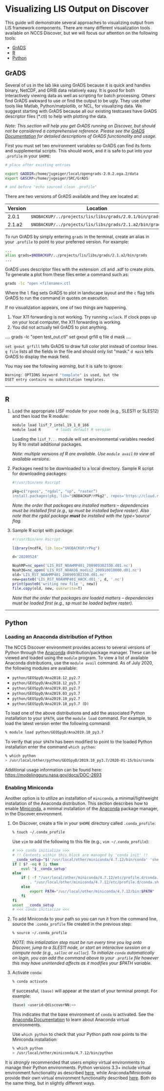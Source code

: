 # Visualizing LIS Output on Discover

This guide will demonstrate several approaches to visualizing output from LIS framework components. There are many different visualization tools available on NCCS Discover, but we will focus our attention on the following tools:

* [GrADS](#grads)
* [R](#r)
* [Python](#python)

## GrADS

Several of us in the lab like using GrADS because it is quick and handles binary, NetCDF, and GRIB data relatively easy.  It is good for both interactively viewing data as well as scripting for batch processing. Others find GrADS awkward to use or find the output to be ugly. They use other tools like Matlab, Python/matplotlib, or NCL, for visualizing data. We suggest starting with GrADS because all our existing testcases have GrADS descriptor files (*.ctl) to help with plotting the data.

*Note: This section will help you get GrADS running on Discover, but should not be considered a comprehensive reference. Please see the [GrADS Documentation](http://cola.gmu.edu/grads/gadoc/gadoc.php) for detailed descriptions of GrADS functionality and usage.*

First you must set two environment variables so GrADS can find its fonts and supplemental scripts. This should work, and it is safe to put into your `.profile` in your `$HOME`:

```sh
# place after existing entries

export GADDIR=/home/jvgeiger/local/opengrads-2.0.2.oga.2/data
export GASCRP=/home/jvgeiger/SRC/GrADS

# and before "echo sourced clean .profile"
```

There are two versions of GrADS available and they are located at:

|Version|Location|
|-------|--------|
|2.0.1|`$NOBACKUP/../projects/lis/libs/grads/2.0.1/bin/grads`
|2.1.a2|`$NOBACKUP/../projects/lis/libs/grads/2.1.a2/bin/grads`

To run GrADS by simply entering `grads` in the terminal, create an alias in your `.profile` to point to your preferred version. For example:

```sh
...
alias grads=$NOBACKUP/../projects/lis/libs/grads/2.1.a2/bin/grads
...
```

GrADS uses descriptor files with the extension .ctl and .xdf to create plots. To generate a plot from these files enter a command such as:

```sh
grads -lc "open <filename>.ctl
```

Where the `l` flag sets GrADS to plot in landscape layout and the `c` flag tells GrADS to run the command in quotes on execution.

If no visualization appears, one of two things are happening.

1. Your X11 forwarding is not working.  Try running `xclock`.  If clock pops up on your local computer, the X11 forwarding is working.
2. You did not actually tell GrADS to plot anything.

....
grads -lc "open test_out.ctl"
set gxout grfill
q file
d mask
....

`set gxout grfill` tells GrADS to draw full color plot instead of contour lines.  `q file` lists all the fields in the file and should only list "mask." `d mask` tells GrADS to display the mask field.

You may see the following *warning*, but it is safe to ignore:

```sh
Warning: OPTIONS keyword "template" is used, but the
DSET entry contains no substitution templates.
```

-----

## R

1. Load the appropriate LISF module for your node (e.g., SLES11 or SLES12) and then load the R module:

    ```sh
    module load lisf_7_intel_19_1_0_166
    module load R       # loads default R version
    ```

    Loading the `lisf_7...` module will set environmental variables needed by R to install additional packages.

    *Note: multiple versions of R are available. Use `module avail` to view all available versions.*

2. Packages need to be downloaded to a local directory.  Sample R script for downloading packages:

    ```R
    #!/usr/bin/env Rscript

    pkg=c("rgeos", "rgdal", "sp", "raster”)
    install.packages(pkg, lib="$NOBACKUP/rPkg2", repos='https://cloud.r-project.org', type='source')
    ```

    *Note: the order that packages are installed matters – dependencies must be installed first (e.g., sp must be installed before raster).  Also note that the rgdal package **must** be installed with the type=’source’ flag.*

3. Sample R script with package:

    ```R
    #!/usr/bin/env Rscript

    library(ncdf4, lib.loc="$NOBACKUP/rPkg")

    d='20200524'

    NoahMP=nc_open('LIS_RST_NOAHMP401_200909302330.d01.nc')
    Noah36=nc_open('LIS_RST_NOAH36_modis2_200910010000.d01.nc')
    old='LIS_RST_NOAHMP401_200909302330.d01.nc'
    new=paste0('LIS_RST_NOAHMP401_HACK.d01_', d, '.nc')
    print(paste0('writing new file ', new))
    file.copy(old, new, overwrite=T)
    ```

    *Note that the order that packages are loaded matters – dependencies must be loaded first (e.g., sp must be loaded before raster).*

-----

## Python

### Loading an Anaconda distribution of Python

The NCCS Discover environment provides access to several versions of Python through the [Anaconda](https://www.anaconda.com/) distribution/package manager. These can be viewed and loaded using the `module` program. To view a list of available Anaconda distributions, use the `module avail` command. As of July 2020, the following modules are available:

* `python/GEOSpyD/Ana2018.12_py2.7`
* `python/GEOSpyD/Ana2018.12_py3.7`
* `python/GEOSpyD/Ana2019.03_py2.7`
* `python/GEOSpyD/Ana2019.03_py3.7`
* `python/GEOSpyD/Ana2019.10_py2.7`
* `python/GEOSpyD/Ana2019.10_py3.7 (D)`

To load one of the above distributions and add the associated Python installation to your `$PATH`, use the `module load` command. For example, to load the latest version enter the following command:

```sh
% module load python/GEOSpyD/Ana2019.10_py3.7
```

To verify that your `$PATH` has been modified to point to the loaded Python installation enter the command `which python`:

```sh
% which python
> /usr/local/other/python/GEOSpyD/2019.10_py3.7/2020-01-15/bin/conda
```

Additional usage information can be found here: <https://modelingguru.nasa.gov/docs/DOC-2693>

### Enabling Miniconda

Another option is to utilize an installation of `miniconda`, a minimal/lightweight installation of the Anaconda distribution. This section describes how to enable [Miniconda](https://docs.conda.io/en/latest/miniconda.html), a minimal installation of the [Anaconda](https://www.anaconda.com/) package manager, in the Discover environment.

1. On Discover, create a file in your `$HOME` directory called `.conda_profile`:

    ```sh
    % touch ~/.conda_profile
    ```

    Use `vim` to add the following to this file (e.g., `vim ~/.conda_profile`):

    ```sh
    # >>> conda initialize >>>
    # !! Contents within this block are managed by 'conda init' !!
    __conda_setup="$('/usr/local/other/miniconda/4.7.12/bin/conda' 'shell.bash' 'hook' 2> /dev/null)"
    if [ $? -eq 0 ]; then
        eval "$__conda_setup"
    else
        if [ -f "/usr/local/other/miniconda/4.7.12/etc/profile.d/conda.sh" ]; then
            . "/usr/local/other/miniconda/4.7.12/etc/profile.d/conda.sh"
        else
            export PATH="/usr/local/other/miniconda/4.7.12/bin:$PATH"
        fi
    fi
    unset __conda_setup
    # <<< conda initialize <<<
    ```

2. To add Miniconda to your path so you can run it from the command line, source the `.conda_profile` file created in the previous step:

    ```sh
    % source ~/.conda_profile
    ```

    *NOTE: this intialization step must be run every time you log onto Discover, jump to a SLES11 node, or start an interactive session on a compute node (e.g., `salloc` or `xalloc`). To initialize `conda` automatically on login, you can add the command above to your `.profile` file however this may have unintended affects as it modifies your $PATH variable.*

3. Activate `conda`:

    ```sh
    % conda activate
    ```

    If successful, `(base)` will appear at the start of your terminal prompt. For example:

    ```sh
    (base) <userid>@discoverNN:~>
    ```

    This indicates that the base environment of `conda` is activated. See the [Anaconda Documentation](https://docs.conda.io/projects/conda/en/latest/user-guide/tasks/manage-environments.html) to learn about Anaconda virtual environments.

    Use `which python` to check that your Python path now points to the Miniconda installation:

    ```sh
    % which python
    > /usr/local/other/miniconda/4.7.12/bin/python
    ```

It is *strongly* recommended that users employ virtual environments to manage their Python environments. Python versions 3.3+ include virtual environment functionality as described [here](https://docs.python.org/3/library/venv.html), while Anaconda/Miniconda provide their own virtual environment functionality described [here](https://docs.conda.io/projects/conda/en/latest/user-guide/tasks/manage-environments.html). Both do the same thing, but in slightly different ways.

<!-- 
### Visualizing Data with Python

This section is under construction... -->
